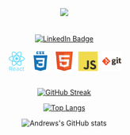 <div id="header" align="center">
  <img src="https://sdk.bitmoji.com/me/sticker/V5j0WdmamtXVZHTNWMYmpCATyVeig0bGqzyNqTVZDdfNiNttvFfUVQ/20054902.png?p=dD1zO2w9ZW4.v1&size=thumbnail" width="100"/>
</div>
<div id="viewCounter" align="center">
  <img src="https://komarev.com/ghpvc/?username=acheatham87&style=flat-square&color=blue" alt=""/>
</div>

<br />

<div id="badges" align="center">
  <a href="linkedin.com/in/andrewcheatham87/">
    <img src="https://img.shields.io/badge/LinkedIn-blue?style=for-the-badge&logo=linkedin&logoColor=white" alt="LinkedIn Badge"/>
  </a>
</div>

<br />

<div id="languages" align="center">
  <img src="https://github.com/devicons/devicon/blob/master/icons/react/react-original-wordmark.svg" title="React" alt="React" width="40" height="40"/>&nbsp;
  <img src="https://github.com/devicons/devicon/blob/master/icons/css3/css3-plain-wordmark.svg"  title="CSS3" alt="CSS" width="40" height="40"/>&nbsp;
  <img src="https://github.com/devicons/devicon/blob/master/icons/html5/html5-original.svg" title="HTML5" alt="HTML" width="40" height="40"/>&nbsp;
  <img src="https://github.com/devicons/devicon/blob/master/icons/javascript/javascript-original.svg" title="JavaScript" alt="JavaScript" width="40" height="40"/>&nbsp;
  <img src="https://github.com/devicons/devicon/blob/master/icons/git/git-original-wordmark.svg" title="Git" **alt="Git" width="40" height="40"/>
</div>

<br />

<div id="stats" align="center">  
  
[![GitHub Streak](http://github-readme-streak-stats.herokuapp.com?user=acheatham87&theme=dark&background=000000)](https://git.io/streak-stats)

[![Top Langs](https://github-readme-stats.vercel.app/api/top-langs/?username=acheatham87&layout=compact&theme=vision-friendly-dark)](https://github.com/anuraghazra/github-readme-stats)

![Andrews's GitHub stats](https://github-readme-stats.vercel.app/api?username=acheatham87&show_icons=true&theme=radical)
    
</div>
